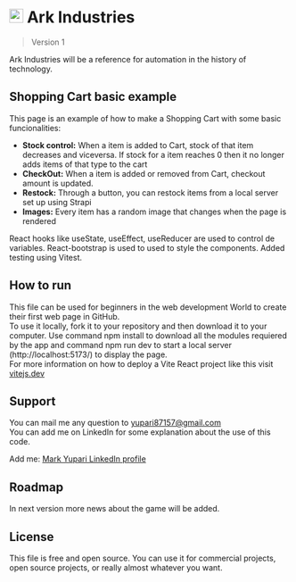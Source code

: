 <h1><img src="./favicon2.ico" alt="personal logo" width=25> Ark Industries</h1>

> Version 1

Ark Industries will be a reference for automation in the history of technology.

## Shopping Cart basic example

This page is an example of how to make a Shopping Cart with some basic funcionalities:

<ul>
  <li><strong>Stock control:</strong> When a item is added to Cart, stock of that item decreases and viceversa. If stock for a item reaches 0 then it no longer adds items of that type to the cart</li>
  <li><strong>CheckOut:</strong> When a item is added or removed from Cart, checkout amount is updated.</li>
  <li><strong>Restock:</strong> Through a button, you can restock items from a local server set up using Strapi</li>
  <li><strong>Images:</strong> Every item has a random image that changes when the page is rendered</li>
</ul>
React hooks like useState, useEffect, useReducer are used to control de variables.  
React-bootstrap is used to used to style the components.
Added testing using Vitest.

## How to run

This file can be used for beginners in the web development World to create their first web page in GitHub.  
To use it locally, fork it to your repository and then download it to your computer. Use command npm install to download all the modules requiered by the app and command npm run dev to start a local server (http://localhost:5173/) to display the page.  
For more information on how to deploy a Vite React project like this visit <a href="https://vitejs.dev/guide/#scaffolding-your-first-vite-project" target="_blank">vitejs.dev</a>

## Support

You can mail me any question to yupari87157@gmail.com  
You can add me on LinkedIn for some explanation about the use of this code.

<p>Add me: <a href="https://www.linkedin.com/in/markyupariruiz/" target="_blank">Mark Yupari LinkedIn profile</a></p>

## Roadmap

In next version more news about the game will be added.

## License

This file is free and open source. You can use it for commercial projects, open source projects, or really almost whatever you want.
